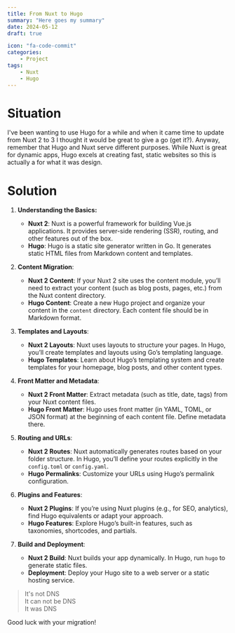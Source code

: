 ```yaml
---
title: From Nuxt to Hugo
summary: "Here goes my summary"
date: 2024-05-12
draft: true

icon: "fa-code-commit"
categories:
    - Project
tags:
    - Nuxt
    - Hugo
---
```

# Situation
I've been wanting to use Hugo for a while and when it came time to update from Nuxt 2 to 3 I thought it would be great to give a go (get it?). Anyway, remember that Hugo and Nuxt serve different purposes. While Nuxt is great for dynamic apps, Hugo excels at creating fast, static websites so this is actually a for what it was design.

# Solution 
1. **Understanding the Basics:**
    
    - **Nuxt 2**: Nuxt is a powerful framework for building Vue.js applications. It provides server-side rendering (SSR), routing, and other features out of the box.
    - **Hugo**: Hugo is a static site generator written in Go. It generates static HTML files from Markdown content and templates.
2. **Content Migration**:
    
    - **Nuxt 2 Content**: If your Nuxt 2 site uses the content module, you’ll need to extract your content (such as blog posts, pages, etc.) from the Nuxt content directory.
    - **Hugo Content**: Create a new Hugo project and organize your content in the `content` directory. Each content file should be in Markdown format.
3. **Templates and Layouts**:
    
    - **Nuxt 2 Layouts**: Nuxt uses layouts to structure your pages. In Hugo, you’ll create templates and layouts using Go’s templating language.
    - **Hugo Templates**: Learn about Hugo’s templating system and create templates for your homepage, blog posts, and other content types.
4. **Front Matter and Metadata**:
    
    - **Nuxt 2 Front Matter**: Extract metadata (such as title, date, tags) from your Nuxt content files.
    - **Hugo Front Matter**: Hugo uses front matter (in YAML, TOML, or JSON format) at the beginning of each content file. Define metadata there.
5. **Routing and URLs**:
    
    - **Nuxt 2 Routes**: Nuxt automatically generates routes based on your folder structure. In Hugo, you’ll define your routes explicitly in the `config.toml` or `config.yaml`.
    - **Hugo Permalinks**: Customize your URLs using Hugo’s permalink configuration.
6. **Plugins and Features**:
    
    - **Nuxt 2 Plugins**: If you’re using Nuxt plugins (e.g., for SEO, analytics), find Hugo equivalents or adapt your approach.
    - **Hugo Features**: Explore Hugo’s built-in features, such as taxonomies, shortcodes, and partials.
7. **Build and Deployment**:
    
    - **Nuxt 2 Build**: Nuxt builds your app dynamically. In Hugo, run `hugo` to generate static files.
    - **Deployment**: Deploy your Hugo site to a web server or a static hosting service.

>It's not DNS <br>
>It can not be DNS <br>
>It was DNS<br>

 Good luck with your migration! 